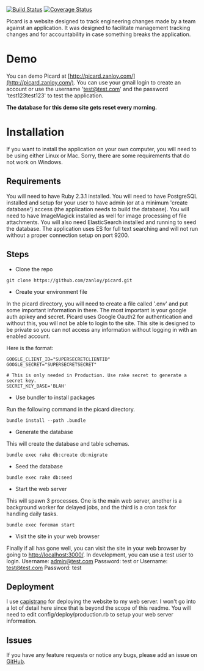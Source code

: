[![Build Status](https://travis-ci.org/zanloy/picard.svg)](https://travis-ci.org/zanloy/picard)
[![Coverage Status](https://coveralls.io/repos/zanloy/picard/badge.svg?branch=master&service=github)](https://coveralls.io/github/zanloy/picard?branch=master)

Picard is a website designed to track engineering changes made by a team against
an application. It was designed to facilitate management tracking changes and
for accountability in case something breaks the application.

# Demo

You can demo Picard at [http://picard.zanloy.com/](http://picard.zanloy.com/).
You can use your gmail login to create an account or use the username
'test@test.com' and the password 'test123test123' to test the application.

**The database for this demo site gets reset every morning.**

# Installation

If you want to install the application on your own computer, you will need to be
using either Linux or Mac. Sorry, there are some requirements that do not work
on Windows.

## Requirements

You will need to have Ruby 2.3.1 installed. You will need to have PostgreSQL
installed and setup for your user to have admin (or at a minimum 'create
database') access (the application needs to build the database). You will need
to have ImageMagick installed as well for image processing of file attachments.
You will also need ElasticSearch installed and running to seed the database.
The application uses ES for full text searching and will not run without a
proper connection setup on port 9200.

## Steps

* Clone the repo

```
git clone https://github.com/zanloy/picard.git
```

* Create your environment file

In the picard directory, you will need to create a file called '.env' and put
some important information in there. The most important is your google auth
apikey and secret. Picard uses Google Oauth2 for authentication and without
this, you will not be able to login to the site. This site is designed to be
private so you can not access any information without logging in with an enabled
account.

Here is the format:

```
GOOGLE_CLIENT_ID="SUPERSECRETCLIENTID"
GOOGLE_SECRET="SUPERSECRETSECRET"

# This is only needed in Production. Use rake secret to generate a secret key.
SECRET_KEY_BASE='BLAH'
```

* Use bundler to install packages

Run the following command in the picard directory.

```
bundle install --path .bundle
```

* Generate the database

This will create the database and table schemas.

```
bundle exec rake db:create db:migrate
```

* Seed the database

```
bundle exec rake db:seed
```

* Start the web server

This will spawn 3 processes. One is the main web server, another is a
background worker for delayed jobs, and the third is a cron task for handling
daily tasks.

```
bundle exec foreman start
```

* Visit the site in your web browser

Finally if all has gone well, you can visit the site in your web browser by
going to [http://localhost:3000/](http://localhost:3000/). In development, you
can use a test user to login. Username: admin@test.com Password: test or
Username: test@test.com Password: test

## Deployment

I use [capistrano](http://capistranorb.com/) for deploying the website to my
web server. I won't go into a lot of detail here since that is beyond the scope
of this readme. You will need to edit config/deploy/production.rb to setup your
web server information.

## Issues

If you have any feature requests or notice any bugs, please add an issue on
[GitHub](https://github.com/zanloy/picard/issues).
